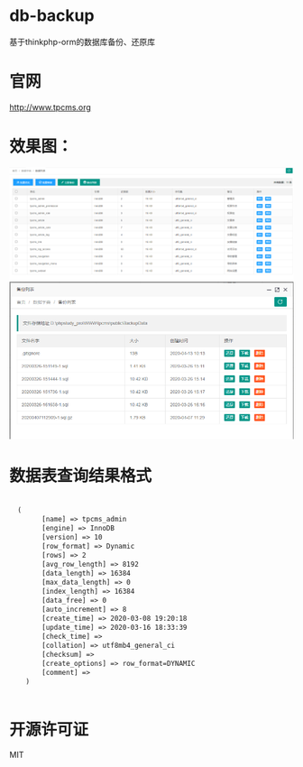 # db-backup
基于thinkphp-orm的数据库备份、还原库

# 官网
http://www.tpcms.org


# 效果图：
![数据表列表](/resources/img/db_table_list.png)
![备份文件列表](/resources/img/db_backup_list.png)


# 数据表查询结果格式

```
    
  (
        [name] => tpcms_admin
        [engine] => InnoDB
        [version] => 10
        [row_format] => Dynamic
        [rows] => 2
        [avg_row_length] => 8192
        [data_length] => 16384
        [max_data_length] => 0
        [index_length] => 16384
        [data_free] => 0
        [auto_increment] => 8
        [create_time] => 2020-03-08 19:20:18
        [update_time] => 2020-03-16 18:33:39
        [check_time] => 
        [collation] => utf8mb4_general_ci
        [checksum] => 
        [create_options] => row_format=DYNAMIC
        [comment] => 
    )


```


# 开源许可证
MIT